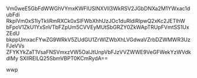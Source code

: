 Vm0weE5GbFdWWGhVYmxKWFlUSlNXVll3WkRSV2JGbDNXa2M1YWxac1dubFdi
RkpIVm0xS1IyTkliRmRXCk0xSlFWbXhhUzJOc1duRldiRlpwQ2xKc2JETlhW
bFpoV1ZkU1YxSnVTbFZpUm5CVVEyMUtSbGRZY0ZkWApTRUpFVmtSS1UxZEdU
bkppUmxacFYwZG9WRkV5ZUdGU1ZrWlZWbXhLVGdwaVZrbDZWMWR3UzFJeVVs
ZFYKYkZaT1VsaFNSVmxzVW5OalJtUnpVbFJzVVZWWE9VeGFWekYzWVdkdlMy
SXllRElLQ25SbmVBPT0KCmRydA==

wwp